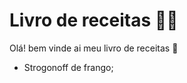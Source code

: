 # Livro de receitas :woman_cook:

Olá!  bem vinde ai meu livro de receitas :wave:

- Strogonoff de frango;